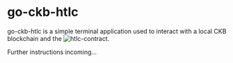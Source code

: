 # go-ckb-htlc

go-ckb-htlc is a simple terminal application used to interact with a local CKB blockchain and the ![htlc-contract](https://github.com/ndzik/crude-htlc-ckb).

Further instructions incoming...
